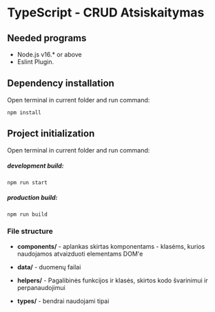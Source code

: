 # TypeScript - CRUD Atsiskaitymas

## Needed programs

- Node.js v16.\* or above
- Eslint Plugin.

## Dependency installation

Open terminal in current folder and run command:

```
npm install
```

## Project initialization

Open terminal in current folder and run command:

##### development build:

```
npm run start
```

##### production build:

```
npm run build
```

### File structure

- **components/** - aplankas skirtas komponentams - klasėms, kurios naudojamos atvaizduoti elementams DOM'e

- **data/** - duomenų failai

- **helpers/** - Pagalibinės funkcijos ir klasės, skirtos kodo švarinimui ir perpanaudojimui

- **types/** - bendrai naudojami tipai